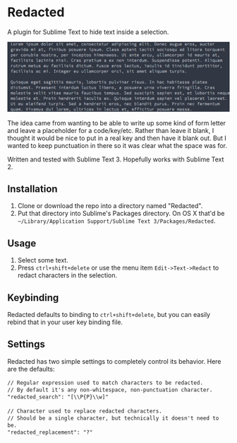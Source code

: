 # Redacted

A plugin for Sublime Text to hide text inside a selection.

![Redact Demo](/redact.gif?raw=true "Redact Demo")

The idea came from wanting to be able to write up some kind of form letter and leave a placeholder for a code/key/etc. Rather than leave it blank, I thought it would be nice to put in a real key and then have it blank out. But I wanted to keep punctuation in there so it was clear what the space was for.

Written and tested with Sublime Text 3. Hopefully works with Sublime Text 2.

## Installation

1. Clone or download the repo into a directory named "Redacted".
2. Put that directory into Sublime's Packages directory. On OS X that'd be `~/Library/Application Support/Sublime Text 3/Packages/Redacted`.

## Usage

1. Select some text.
2. Press `ctrl+shift+delete` or use the menu item `Edit->Text->Redact` to redact characters in the selection.

## Keybinding

Redacted defaults to binding to `ctrl+shift+delete`, but you can easily rebind that in your user key binding file.

## Settings

Redacted has two simple settings to completely control its behavior. Here are the defaults:

    // Regular expression used to match characters to be redacted.
    // By default it's any non-whitespace, non-punctuation character.
    "redacted_search": "[\\P{P}\\w]"

    // Character used to replace redacted characters.
    // Should be a single character, but technically it doesn't need to be.
    "redacted_replacement": "?"

